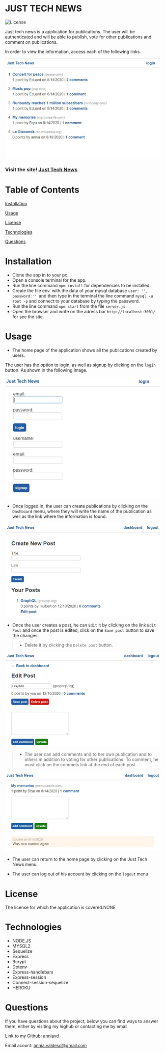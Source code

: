 #  JUST TECH NEWS 

![License](https://img.shields.io/badge/License-NONE-grenn.svg)
  

Just tech news is a  application for publications. The user will be authenticated and will be able to publish, vote for other publications and comment on publications.

In order to view the information, access each of the following links.

 ![home page](/public/images/home-page.jpg)


### Visit the site! [Just Tech News](https://just-tech.herokuapp.com/)

# Table of Contents

[Installation](#Installation)

[Usage](#Usage)

[License](#License)

[Technologies](#Technologies)

[Questions](#Questions)

# Installation
 - Clone the app in to your pc.
- Open a console terminal for the app.
- Run the line command `npm install` for dependencies to be installed.
- Create the file env.  with the data of your mysql database `user: '', password:'' `and then type in the terminal the line command `mysql -u root -p` and connect to your database by typing the password.
- Run the line command `npm start` from the file `server.js`.
- Open  the browser and write on the adress bar `http://localhost:3001/` for see the site.


# Usage
- The home page of the application shows all the publications created by users.

The user has the option to login, as well as signup by clicking on the `login` button. As shown in the following image.

 ![login and sipnup form](/public/images/login.jpg)

- Once logged in, the user can create publications by clicking on the `Dashboard` menu, where they will write the name of the publication as well as the link where the information is found.

 ![create a post](/public/images/create-post.jpg)


- Once the user creates a post, he can `Edit` it by clicking on the link `Edit Post` and once the post is edited, click on the `Save post` button to save the changes.
> - Delete it by clicking the `Delete post` button.

 ![edit a post](/public/images/edit-post.jpg)

> - The user can add comments and to her own publication and to others in addition to voting for other publications. To comment, he must click on the commets link at the end of each post.

 ![add comments form and button upvote](/public/images/add-comment.jpg)


- The user can return to the home page by clicking on the Just Tech News menu.

- The user can log out of his account by clicking on the `logout` menu

# License
The license for which the application is covered:NONE 


# Technologies 

- NODE.JS
- MYSQL2
- Sequelize
- Express
- Bcrypt
- Dotenv
- Express-handlebars
- Express-session
- Connect-session-sequelize
- HEROKU


# Questions

  If you have questions about the project, below you can find ways to answer them, either by visiting my highub or contacting me by email
  
  Link to my Github: [anniavd](https://github.com/anniavd)

  
  Email acount: [annia.valdesd@gmail.com](mailto:annia.valdesd@gmail.com)

